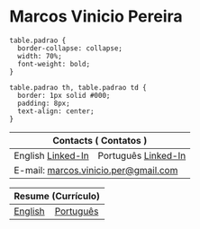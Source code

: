 # Marcos Vinicio Pereira

    table.padrao {
      border-collapse: collapse;
      width: 70%;
      font-weight: bold;
    }
    
    table.padrao th, table.padrao td {
      border: 1px solid #000;
      padding: 8px;
      text-align: center;
    }

<table class="padrao">
    <thead>
        <tr>
            <th colspan="2" style="text-align:center">Contacts ( Contatos )</th>
        </tr>
    </thead>
    <tbody>
        <tr>
            <td>English <a href="https://www.linkedin.com/in/marcos-vinicio-pereira/?locale=en_US">Linked-In</a>
            </td>
            <td>Português <a href="https://www.linkedin.com/in/marcos-vinicio-pereira/">Linked-In</a>
            </td>
        </tr>
        <tr>
            <td colspan="2">            
                E-mail: <a href="marcos.vinicio.per@gmail.com">marcos.vinicio.per@gmail.com</a>
            </td>
        </tr>
    </tbody>
</table>

<table class="padrao">
    <thead>
        <tr>
            <th colspan="2" style="text-align:center">Resume (Currículo)</th>
        </tr>
    </thead>
    <tbody>
        <tr>
            <td><a href="https://github.com/MarcosVP-Fatec/Certificados/blob/main/CV-Resume/MARCOS-VINICIO-PEREIRA-Curriculo%20-%20English.pdf">English</a></td>
            <td><a href="https://github.com/MarcosVP-Fatec/Certificados/blob/main/CV-Resume/MARCOS-VINICIO-PEREIRA-Curriculo.pdf">Português</a></td>
        </tr>
    </tbody>
</table>


